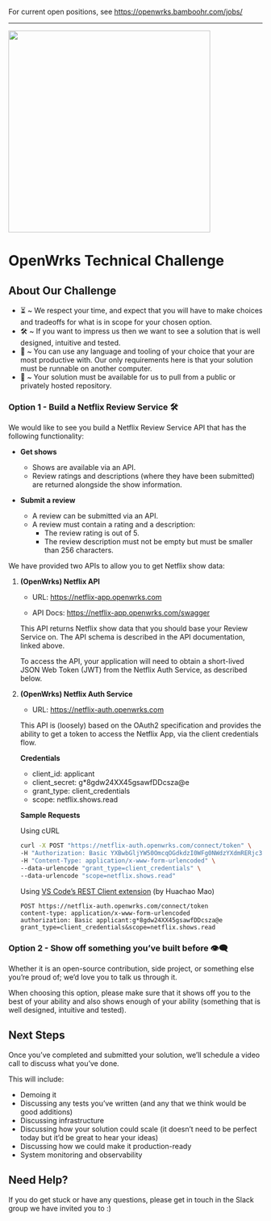 For current open positions, see <https://openwrks.bamboohr.com/jobs/>

------------------

<img src="https://www.openwrks.com/assets/img/openwrks-logo_black.svg" width="400">

# OpenWrks Technical Challenge

## About Our Challenge

- ⏳ ~ We respect your time, and expect that you will have to make choices and tradeoffs for what is in scope for your chosen option.
- 🛠 ~ If you want to impress us then we want to see a solution that is well designed, intuitive and tested.
- 🧰 ~ You can use any language and tooling of your choice that your are most productive with. Our only requirements here is that your solution must be runnable on another computer.
- 💾 ~ Your solution must be available for us to pull from a public or privately hosted repository.

### Option 1 - Build a Netflix Review Service 🛠

We would like to see you build a Netflix Review Service API that has the following functionality:

- **Get shows**

  - Shows are available via an API.
  - Review ratings and descriptions (where they have been submitted) are returned alongside the show information.

- **Submit a review**
  - A review can be submitted via an API.
  - A review must contain a rating and a description:
    - The review rating is out of 5.
    - The review description must not be empty but must be smaller than 256 characters.

We have provided two APIs to allow you to get Netflix show data:

1. **(OpenWrks) Netflix API**

   - URL: https://netflix-app.openwrks.com

   - API Docs: https://netflix-app.openwrks.com/swagger

   This API returns Netflix show data that you should base your Review Service on. The API schema is described in the API documentation, linked above.

   To access the API, your application will need to obtain a short-lived JSON Web Token (JWT) from the Netflix Auth Service, as described below.

2. **(OpenWrks) Netflix Auth Service**

   - URL: https://netflix-auth.openwrks.com

   This API is (loosely) based on the OAuth2 specification and provides the ability to get a token to access the Netflix App, via the client credentials flow.

   **Credentials**

   - client_id: applicant
   - client_secret: g\*8gdw24XX45gsawfDDcsza@e
   - grant_type: client_credentials
   - scope: netflix.shows.read

   **Sample Requests**

   Using cURL

   ```bash
   curl -X POST "https://netflix-auth.openwrks.com/connect/token" \
   -H "Authorization: Basic YXBwbGljYW50OmcqOGdkdzI0WFg0NWdzYXdmRERjc3phQGU=" \
   -H "Content-Type: application/x-www-form-urlencoded" \
   --data-urlencode "grant_type=client_credentials" \
   --data-urlencode "scope=netflix.shows.read"
   ```

   Using [VS Code’s REST Client extension](https://marketplace.visualstudio.com/items?itemName=humao.rest-client) (by Huachao Mao)

   ```http
   POST https://netflix-auth.openwrks.com/connect/token
   content-type: application/x-www-form-urlencoded
   authorization: Basic applicant:g*8gdw24XX45gsawfDDcsza@e
   grant_type=client_credentials&scope=netflix.shows.read
   ```

### Option 2 - Show off something you’ve built before 👁️‍🗨️

Whether it is an open-source contribution, side project, or something else you’re proud of; we’d love you to talk us through it.

When choosing this option, please make sure that it shows off you to the best of your ability and also shows enough of your ability (something that is well designed, intuitive and tested).

## Next Steps

Once you’ve completed and submitted your solution, we’ll schedule a video call to discuss what you’ve done.

This will include:

- Demoing it
- Discussing any tests you’ve written (and any that we think would be good additions)
- Discussing infrastructure
- Discussing how your solution could scale (it doesn’t need to be perfect today but it’d be great to hear your ideas)
- Discussing how we could make it production-ready
- System monitoring and observability

## Need Help?

If you do get stuck or have any questions, please get in touch in the Slack group we have invited you to :)
